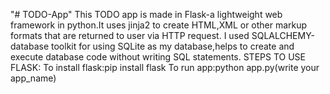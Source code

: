 "# TODO-App" 
This TODO app is made in Flask-a lightweight web framework in python.It uses jinja2 to create HTML,XML or other markup formats that are returned to user via HTTP request.
I used SQLALCHEMY-database toolkit for using SQLite as my database,helps to create and execute database code without writing SQL statements.
STEPS TO USE FLASK:
To install flask:pip install flask
To run app:python app.py(write your app_name)
